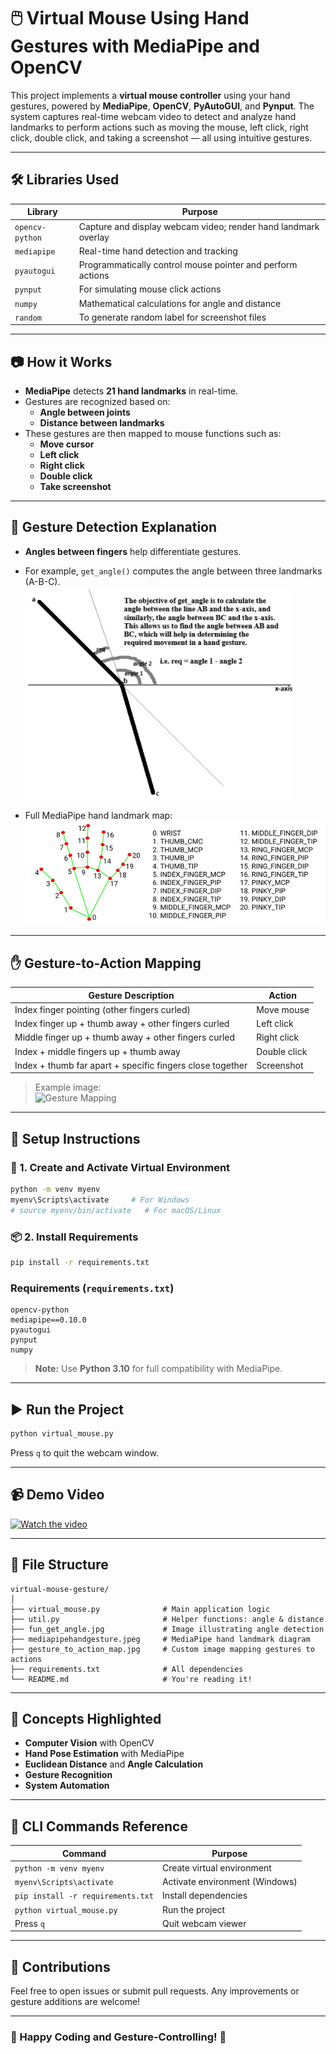 
# 🖱️ Virtual Mouse Using Hand Gestures with MediaPipe and OpenCV

This project implements a **virtual mouse controller** using your hand gestures, powered by **MediaPipe**, **OpenCV**, **PyAutoGUI**, and **Pynput**. The system captures real-time webcam video to detect and analyze hand landmarks to perform actions such as moving the mouse, left click, right click, double click, and taking a screenshot — all using intuitive gestures.

---

## 🛠️ Libraries Used

| Library       | Purpose |
|---------------|---------|
| `opencv-python` | Capture and display webcam video; render hand landmark overlay |
| `mediapipe`     | Real-time hand detection and tracking |
| `pyautogui`     | Programmatically control mouse pointer and perform actions |
| `pynput`        | For simulating mouse click actions |
| `numpy`         | Mathematical calculations for angle and distance |
| `random`        | To generate random label for screenshot files |

---

## 📷 How it Works

- **MediaPipe** detects **21 hand landmarks** in real-time.
- Gestures are recognized based on:
  - **Angle between joints**
  - **Distance between landmarks**
- These gestures are then mapped to mouse functions such as:
  - **Move cursor**
  - **Left click**
  - **Right click**
  - **Double click**
  - **Take screenshot**

---

## 🧠 Gesture Detection Explanation

- **Angles between fingers** help differentiate gestures.
- For example, `get_angle()` computes the angle between three landmarks (A-B-C).
  ![Angle Detection Logic](fun_get_angle.jpg)

- Full MediaPipe hand landmark map:
  ![MediaPipe Landmarks](mediapipehandgesture.jpeg)

---

## ✋ Gesture-to-Action Mapping

| Gesture Description | Action |
|---------------------|--------|
| Index finger pointing (other fingers curled) | Move mouse |
| Index finger up + thumb away + other fingers curled | Left click |
| Middle finger up + thumb away + other fingers curled | Right click |
| Index + middle fingers up + thumb away | Double click |
| Index + thumb far apart + specific fingers close together | Screenshot |

> Example image:  
> ![Gesture Mapping](gesture_to_action_map.jpg)

---

## 🧪 Setup Instructions

### 🔧 1. Create and Activate Virtual Environment

```bash
python -m venv myenv
myenv\Scripts\activate     # For Windows
# source myenv/bin/activate   # For macOS/Linux
````

### 📦 2. Install Requirements

```bash
pip install -r requirements.txt
```

### Requirements (`requirements.txt`)

```
opencv-python
mediapipe==0.10.0
pyautogui
pynput
numpy
```

> **Note:** Use **Python 3.10** for full compatibility with MediaPipe.

---

## ▶️ Run the Project

```bash
python virtual_mouse.py
```

Press `q` to quit the webcam window.

---

## 📹 Demo Video

[![Watch the video](https://img.youtube.com/vi/VIDEO_ID_HERE/0.jpg)](https://www.youtube.com/watch?v=VIDEO_ID_HERE)

---

## 📁 File Structure

```
virtual-mouse-gesture/
│
├── virtual_mouse.py              # Main application logic
├── util.py                       # Helper functions: angle & distance
├── fun_get_angle.jpg             # Image illustrating angle detection
├── mediapipehandgesture.jpeg     # MediaPipe hand landmark diagram
├── gesture_to_action_map.jpg     # Custom image mapping gestures to actions
├── requirements.txt              # All dependencies
└── README.md                     # You're reading it!
```

---

## 🧠 Concepts Highlighted

* **Computer Vision** with OpenCV
* **Hand Pose Estimation** with MediaPipe
* **Euclidean Distance** and **Angle Calculation**
* **Gesture Recognition**
* **System Automation**

---

## 💬 CLI Commands Reference

| Command                           | Purpose                        |
| --------------------------------- | ------------------------------ |
| `python -m venv myenv`            | Create virtual environment     |
| `myenv\Scripts\activate`          | Activate environment (Windows) |
| `pip install -r requirements.txt` | Install dependencies           |
| `python virtual_mouse.py`         | Run the project                |
| Press `q`                         | Quit webcam viewer             |

---

## 🤝 Contributions

Feel free to open issues or submit pull requests. Any improvements or gesture additions are welcome!

---


### 🚀 Happy Coding and Gesture-Controlling! 👋

```
